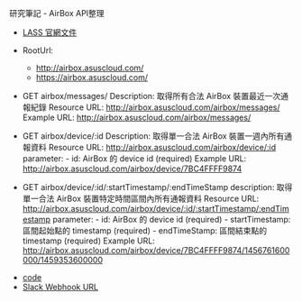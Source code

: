 研究筆記 - AirBox API整理
 
- [LASS 官網文件](https://drive.google.com/file/d/0B4jt5C3N9QstMEtHY3VqZ24tbGM/view)

- RootUrl: 
    - http://airbox.asuscloud.com/
    - https://airbox.asuscloud.com/

 

- GET airbox/messages/
    Description: 取得所有合法 AirBox 裝置最近一次通報紀錄
    Resource URL: http://airbox.asuscloud.com/airbox/messages/
    Example URL: http://airbox.asuscloud.com/airbox/messages/

 

- GET airbox/device/:id
    Description: 取得單一合法 AirBox 裝置一週內所有通報資料
    Resource URL: http://airbox.asuscloud.com/airbox/device/:id
        parameter:
        - id: AirBox 的 device id (required)
    Example URL: http://airbox.asuscloud.com/airbox/device/7BC4FFFF9874
     
- GET airbox/device/:id/:startTimestamp/:endTimeStamp
    description: 取得單一合法 AirBox 裝置特定時間區間內所有通報資料
    Resource URL: http://airbox.asuscloud.com/airbox/device/:id/:startTimestamp/:endTimestamp
        parameter:
        - id: AirBox 的 device id (required)
        - startTimestamp: 區間起始點的 timestamp (required)
        - endTimeStamp: 區間結束點的 timestamp (required)
    Example URL: http://airbox.asuscloud.com/airbox/device/7BC4FFFF9874/1456761600000/1459353600000
* [code](https://github.com/howardweng/FLASS)
* [Slack Webhook URL](xhttps://hooks.slack.com/services/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)
